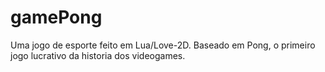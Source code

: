 # gamePong
Uma jogo de esporte feito em Lua/Love-2D. Baseado em Pong, o primeiro jogo lucrativo da historia dos videogames.
